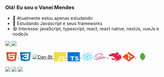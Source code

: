### Olá! Eu sou o Vanei Mendes



- :telescope: Atualmente estou apenas estudando
- :seedling: Estudando Javascript e seus frameworks
- :smile: Interesse: javaScript, typescript, react, react native, nextJs, vueJs e nodeJs


<div style="display: flex">
  <a href="https://github.com/vanei2002">
  <img height="180em" src="https://github-readme-stats.vercel.app/api?username=vanei2002&show_icons=true&theme=radical&include_all_commits=true&count_private=true"/>
 
  <img height="180em" src="https://github-readme-stats.vercel.app/api/top-langs/?username=vanei2002&layout=compact&langs_count=16&theme=radical"/>
</div>

<div style="display: inline_block"><br>
  <img align="center" alt="Dan-HTML" height="30" width="40" src="https://raw.githubusercontent.com/devicons/devicon/master/icons/html5/html5-original.svg">
  
  <img align="center" alt="Dan-CSS" height="30" width="40" src="https://raw.githubusercontent.com/devicons/devicon/master/icons/css3/css3-original.svg">
  
  <img align="center" alt="Dan-Bt" height="41" width="40" src="https://img.icons8.com/color/452/bootstrap.png">
  
  <img align="center" alt="Dan-Js" height="30" width="40" src="https://raw.githubusercontent.com/devicons/devicon/master/icons/javascript/javascript-plain.svg">

  <img align="center" alt="Dan-Ts" height="30" width="40" src="https://raw.githubusercontent.com/devicons/devicon/master/icons/typescript/typescript-plain.svg">
  
  <img align="center" alt="Rafa-React" height="30" width="40" src="https://raw.githubusercontent.com/devicons/devicon/master/icons/react/react-original.svg">
  
  <img align="center" alt="Rafa-React" height="30" width="40" src="https://raw.githubusercontent.com/devicons/devicon/master/icons/sass/sass-original.svg">
  
  <img align="center" alt="Dan-Ts" height="30" width="40" src="https://github.com/devicons/devicon/blob/master/icons/nestjs/nestjs-plain.svg">
  
  <img align="center" alt="Dan-Ts" height="30" width="40" src="https://raw.githubusercontent.com/devicons/devicon/master/icons/git/git-plain.svg">
  
  <img align="center" alt="Dan-Ts" height="30" width="40" src="https://github.com/devicons/devicon/blob/master/icons/mongodb/mongodb-plain.svg"> 
</div>


<br>
  
<div style="">
  <a href="https://www.instagram.com/vaneimendes016/" target="_blank"><img src="https://img.shields.io/badge/-Instagram-%23E4405F?style=for-the-badge&logo=instagram&logoColor=white" target="_blank"></a>
  <a href = "mailto:vanei.jesus016@gmail.com"><img src="https://img.shields.io/badge/-Gmail-%23333?style=for-the-badge&logo=gmail&logoColor=white" target="_blank"></a>
  <a href="https://www.linkedin.com/in/vanei-mendes-353bb71ab/" target="_blank"><img src="https://img.shields.io/badge/-LinkedIn-%230077B5?style=for-the-badge&logo=linkedin&logoColor=white" target="_blank"></a>
</div>

